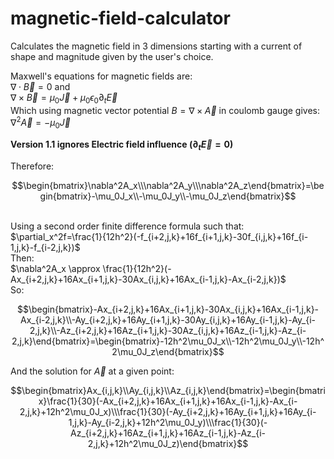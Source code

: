 # magnetic-field-calculator
Calculates the magnetic field in 3 dimensions starting with a current of shape and magnitude given by the user's choice.

Maxwell's equations for magnetic fields are:\
$\nabla \cdot \vec{B}=0$ and\
$\nabla \times \vec{B}= \mu_0\vec{J} + \mu_0\epsilon_0\partial_t\vec{E}$\
Which using magnetic vector potential $B=\nabla\times\vec{A}$ in coulomb gauge gives:\
$\nabla^2\vec{A}=-\mu_0\vec{J}$

**Version 1.1 ignores Electric field influence ($\partial_t\vec{E}=0$)**

Therefore:
```math
\begin{bmatrix}\nabla^2A_x\\\nabla^2A_y\\\nabla^2A_z\end{bmatrix}=\begin{bmatrix}-\mu_0J_x\\-\mu_0J_y\\-\mu_0J_z\end{bmatrix}
```
\
Using a second order finite difference formula such that:\
$\partial_x^2f=\frac{1}{12h^2}(-f_{i+2,j,k}+16f_{i+1,j,k}-30f_{i,j,k}+16f_{i-1,j,k}-f_{i-2,j,k})$\
Then:\
$\nabla^2A_x \approx \frac{1}{12h^2}(-Ax_{i+2,j,k}+16Ax_{i+1,j,k}-30Ax_{i,j,k}+16Ax_{i-1,j,k}-Ax_{i-2,j,k})$\
So:
```math
\begin{bmatrix}-Ax_{i+2,j,k}+16Ax_{i+1,j,k}-30Ax_{i,j,k}+16Ax_{i-1,j,k}-Ax_{i-2,j,k}\\-Ay_{i+2,j,k}+16Ay_{i+1,j,k}-30Ay_{i,j,k}+16Ay_{i-1,j,k}-Ay_{i-2,j,k}\\-Az_{i+2,j,k}+16Az_{i+1,j,k}-30Az_{i,j,k}+16Az_{i-1,j,k}-Az_{i-2,j,k}\end{bmatrix}=\begin{bmatrix}-12h^2\mu_0J_x\\-12h^2\mu_0J_y\\-12h^2\mu_0J_z\end{bmatrix}
```
And the solution for $\vec{A}$ at a given point:
```math
\begin{bmatrix}Ax_{i,j,k}\\Ay_{i,j,k}\\Az_{i,j,k}\end{bmatrix}=\begin{bmatrix}\frac{1}{30}(-Ax_{i+2,j,k}+16Ax_{i+1,j,k}+16Ax_{i-1,j,k}-Ax_{i-2,j,k}+12h^2\mu_0J_x)\\\frac{1}{30}(-Ay_{i+2,j,k}+16Ay_{i+1,j,k}+16Ay_{i-1,j,k}-Ay_{i-2,j,k}+12h^2\mu_0J_y)\\\frac{1}{30}(-Az_{i+2,j,k}+16Az_{i+1,j,k}+16Az_{i-1,j,k}-Az_{i-2,j,k}+12h^2\mu_0J_z)\end{bmatrix}
```

